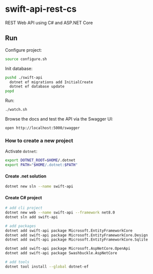 # swift-api-rest-cs

REST Web API using C# and ASP.NET Core

## Run

Configure project:

```bash
source configure.sh
```

Init database:

```bash
pushd ./swift-api
  dotnet ef migrations add InitialCreate
  dotnet ef database update
popd
```

Run:

```bash
./watch.sh
```

Browse the docs and test the API via the Swagger UI:

```bash
open http://localhost:5000/swagger
```

### How to create a new project

Activate `dotnet`:

```bash
export DOTNET_ROOT=$HOME/.dotnet
export PATH="$HOME/.dotnet:$PATH"
```

#### Create .net solution

```bash
dotnet new sln --name swift-api
```

#### Create C# project

```bash
# add cli project
dotnet new web --name swift-api --framework net8.0
dotnet sln add swift-api

# add packages
dotnet add swift-api package Microsoft.EntityFrameworkCore
dotnet add swift-api package Microsoft.EntityFrameworkCore.Design
dotnet add swift-api package Microsoft.EntityFrameworkCore.Sqlite

dotnet add swift-api package Microsoft.AspNetCore.OpenApi
dotnet add swift-api package Swashbuckle.AspNetCore

# add tools
dotnet tool install --global dotnet-ef
```
